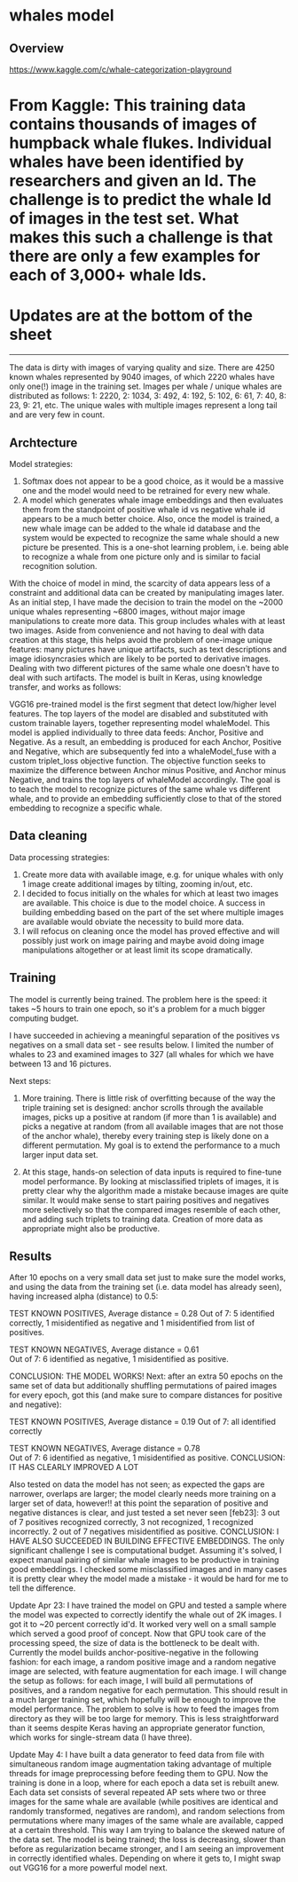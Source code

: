 # whales model

## Overview

https://www.kaggle.com/c/whale-categorization-playground

From Kaggle: This training data contains thousands of images of humpback whale flukes. Individual whales have been identified by researchers and given an Id. The challenge is to predict the whale Id of images in the test set. What makes this such a challenge is that  there are only a few examples for each of 3,000+ whale Ids.
=======
# Updates are at the bottom of the sheet
________
The data is dirty with images of varying quality and size. There are 4250 known whales represented by 9040 images, of which 2220 whales have only one(!) image in the training set. Images per whale / unique whales are distributed as follows:
1:	2220, 
2:	1034,
3:	492,
4:	192,
5:	102,
6:	61,
7:	40,
8:	23,
9:	21,
etc.
The unique wales with multiple images represent a long tail and are very few in count.

## Archtecture

Model strategies:
1. Softmax does not appear to be a good choice, as it would be a massive one and the model would need to be retrained for every new whale.
2. A model which generates whale image embeddings and then evaluates them from the standpoint of positive whale id vs negative whale id appears to be a much better choice. Also, once the model is trained, a new whale image can be added to the whale id database and the system would be expected to recognize the same whale should a new picture be presented. This is a one-shot learning problem, i.e. being able to recognize a whale from one picture only and is similar to facial recognition solution.

With the choice of model in mind, the scarcity of data appears less of a constraint and additional data can be created by manipulating  images later. As an initial step, I have made the decision to train the model on the ~2000 unique whales representing ~6800 images, without major image manipulations to create more data. This group includes whales with at least two images. Aside from convenience and not having to deal with data creation at this stage, this helps avoid the problem of one-image unique features: many pictures have unique artifacts, such as text descriptions and image idiosyncrasies which are likely to be ported to derivative images. Dealing with two different pictures of the same whale one doesn't have to deal with such artifacts. The model is built in Keras, using knowledge transfer, and works as follows:

VGG16 pre-trained model is the first segment that detect low/higher level features. The top layers of the model are disabled and substituted with custom trainable layers, together representing model whaleModel. This model is applied individually to three data feeds: Anchor, Positive and Negative. As a result, an embedding is produced for each Anchor, Positive and Negative, which are subsequently fed into a whaleModel_fuse with a custom triplet_loss objective function. The objective function seeks to maximize the difference between Anchor minus Positive, and Anchor minus Negative, and trains the top layers of whaleModel accordingly. The goal is to teach the model to recognize pictures of the same whale vs different whale, and to provide an embedding sufficiently close to that of the stored embedding to recognize a specific whale.


## Data cleaning

Data processing strategies:
1. Create more data with available image, e.g. for unique whales with only 1 image create additional images by tilting, zooming in/out, etc.
2. I decided to focus initially on the whales for which at least two images are available. This choice is due to the model choice. A success in building embedding based on the part of the set where multiple images are available would obviate the necessity to build more data.
3. I will refocus on cleaning once the model has proved effective and will possibly just work on image pairing and maybe avoid doing image manipulations altogether or at least limit its scope dramatically.

## Training

The model is currently being trained. The problem here is the speed: it takes ~5 hours to train one epoch, so it's a problem for a much bigger computing budget. 

I have succeeded in achieving a meaningful separation of the positives vs negatives on a small data set  - see results below. I limited the number of whales to 23 and examined images to 327 (all whales for which we have between 13 and 16 pictures.

Next steps: 
1. More training. There is little risk of overfitting because of the way the triple training set is designed: anchor scrolls through the available images, picks up a positive at random (if more than 1 is available) and picks a negative at random (from all available images that are not those of the anchor whale), thereby every training step is likely done on a different permutation. My goal is to extend the performance to a much larger input data set.

2. At this stage, hands-on selection of data inputs is required to fine-tune model performance. By looking at misclassified triplets of images, it is pretty clear why the algorithm made a mistake because images are quite similar. It would make sense to start pairing positives and negatives more selectively so that the compared images resemble of each other, and adding such triplets to training data. Creation of more data as appropriate might also be productive.

## Results

After 10 epochs on a very small data set just to make sure the model works, and using the data from the training set (i.e. data model has already seen), having increased alpha (distance) to 0.5:

TEST KNOWN POSITIVES, Average distance = 0.28
Out of 7: 5 identified correctly, 1 misidentified as negative and 1 misidentified from list of positives.

TEST KNOWN NEGATIVES, Average distance = 0.61	
Out of 7: 6 identified as negative, 1 misidentified as positive.

CONCLUSION: THE MODEL WORKS! Next: after an extra 50 epochs on the same set of data but additionally shuffling permutations of paired images for every epoch, got this (and make sure to compare distances for positive and negative):

TEST KNOWN POSITIVES, Average distance = 0.19
Out of 7: all identified correctly

TEST KNOWN NEGATIVES, Average distance = 0.78	
Out of 7: 6 identified as negative, 1 misidentified as positive.
CONCLUSION: IT HAS CLEARLY IMPROVED A LOT

Also tested on data the model has not seen; as expected the gaps are narrower, overlaps are larger; the model clearly needs more training on a larger set of data, however!! at this point the separation of positive and negative distances is clear, and just tested a set never seen [feb23]: 3 out of 7 positives recognized correctly, 3 not recognized, 1 recognized incorrectly. 2 out of 7 negatives misidentified as positive. CONCLUSION: I HAVE ALSO SUCCEEDED IN BUILDING EFFECTIVE EMBEDDINGS. The only significant challenge I see is computational budget. Assuming it's solved, I expect manual pairing of similar whale images to be productive in training good embeddings. I checked some misclassified images and in many cases it is pretty clear whey the model made a mistake - it would be hard for me to tell the difference.

Update Apr 23: I have trained the model on GPU and tested a sample where the model was expected to correctly identify the whale out of 2K images. I got it to ~20 percent correctly id'd. It worked very well on a small sample which served a good proof of concept. Now that GPU took care of the processing speed, the size of data is the bottleneck to be dealt with. Currently the model builds anchor-positive-negative in the following fashion: for each image, a random positive image and a random negative image are selected, with feature augmentation for each image. I will change the setup as follows: for each image, I will build all permutations of positives, and a random negative for each permutation. This should result in a much larger training set, which hopefully will be enough to improve the model performance. The problem to solve is how to feed the images from directory as they will be too large for memory. This is less straightforward than it seems despite Keras having an appropriate generator function, which works for single-stream data (I have three).

Update May 4: I have built a data generator to feed data from file with simultaneous random image augmentation taking advantage of multiple threads for image preprocessing before feeding them to GPU.    Now the training is done in a loop, where for each epoch a data set is rebuilt anew. Each data set consists of several repeated AP sets where two or three images for the same whale are available (while positives are identical and randomly transformed, negatives are random), and random selections from permutations where many images of the same whale are available, capped at a certain threshold. This way I am trying to balance the skewed nature of the data set. The model is being trained; the loss is decreasing, slower than before as regularization became stronger, and I am seeing an improvement in correctly identified whales. Depending on where it gets to, I might swap out VGG16 for a more powerful model next.





